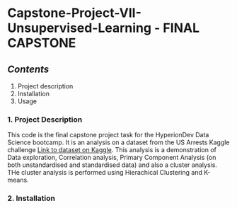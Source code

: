 # Capstone-Project-VII-Unsupervised-Learning - FINAL CAPSTONE

## _Contents_
1. Project description 
2. Installation
3. Usage 

### 1. Project Description

This code is the final capstone project task for the HyperionDev Data Science bootcamp.
It is an analysis on a dataset from the US Arrests Kaggle challenge [Link to dataset on Kaggle](https://www.kaggle.com/datasets/kurohana/usarrets). 
This analysis is a demonstration of Data exploration, Correlation analysis, Primary Component Analysis (on both unstandardised and standardised data) and also a cluster analysis. THe cluster analysis is performed using Hierachical Clustering and K-means. 

### 2. Installation
